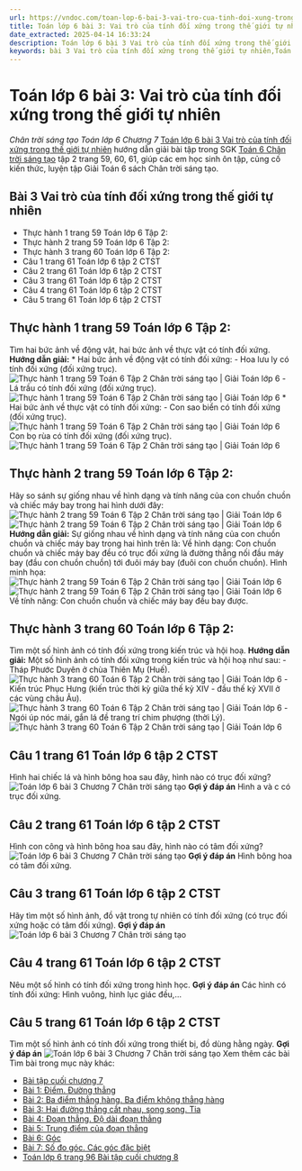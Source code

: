 ```yaml
---
url: https://vndoc.com/toan-lop-6-bai-3-vai-tro-cua-tinh-doi-xung-trong-the-gioi-tu-nhien-248775
title: Toán lớp 6 bài 3: Vai trò của tính đối xứng trong thế giới tự nhiên - Chân trời sáng tạo Toán lớp 6 Chương 7 - VnDoc.com
date_extracted: 2025-04-14 16:33:24
description: Toán lớp 6 bài 3 Vai trò của tính đối xứng trong thế giới tự nhiên bao gồm lời giải chi tiết cho từng bài tập cho các em học sinh tham khảo luyện Giải Toán 6 Chân trời sáng tạo tập 2.
keywords: bài 3 Vai trò của tính đối xứng trong thế giới tự nhiên,Toán lớp 6 bài 3 Vai trò của tính đối xứng trong thế giới tự nhiên,Giải Toán 6 chân trời sáng tạo bài 3 chương 7,toán lớp 6 chân trời sáng tạo chương 7,toán 6,toán lớp 6,giải toán lớp 6,giải toán 6,toán lớp 6 chân trời sáng tạo,toán 6 chân trời sáng tạo,giải toán lớp 6 chân trời sáng tạo,giải toán 6 chân trời sáng tạo,Toán lớp 6 trang 61 chân trời sáng tạo,Vai trò của tính đối xứng trong thế giới tự nhiên
---
```


# Toán lớp 6 bài 3: Vai trò của tính đối xứng trong thế giới tự nhiên
 _Chân trời sáng tạo Toán lớp 6 Chương 7_
[Toán lớp 6 bài 3 Vai trò của tính đối xứng trong thế giới tự nhiên](<https://vndoc.com/toan-lop-6-bai-3-vai-tro-cua-tinh-doi-xung-trong-the-gioi-tu-nhien-248775>) hướng dẫn giải bài tập trong SGK [Toán 6 Chân trời sáng tạo](<https://vndoc.com/toan-lop-6-sach-chan-troi-sang-tao>) tập 2 trang 59, 60, 61, giúp các em học sinh ôn tập, củng cố kiến thức, luyện tập Giải Toán 6 sách Chân trời sáng tạo.
## **Bài 3 Vai trò của tính đối xứng trong thế giới tự nhiên**
  * Thực hành 1 trang 59 Toán lớp 6 Tập 2: 
  * Thực hành 2 trang 59 Toán lớp 6 Tập 2: 
  * Thực hành 3 trang 60 Toán lớp 6 Tập 2: 
  * Câu 1 trang 61 Toán lớp 6 tập 2 CTST
  * Câu 2 trang 61 Toán lớp 6 tập 2 CTST
  * Câu 3 trang 61 Toán lớp 6 tập 2 CTST
  * Câu 4 trang 61 Toán lớp 6 tập 2 CTST
  * Câu 5 trang 61 Toán lớp 6 tập 2 CTST

## **Thực hành 1 trang 59 Toán lớp 6 Tập 2:**
Tìm hai bức ảnh về động vật, hai bức ảnh về thực vật có tính đối xứng.
**Hướng dẫn giải:**
\* Hai bức ảnh về động vật có tính đối xứng:
\- Hoa lưu ly có tính đối xứng \(đối xứng trục\).
![Thực hành 1 trang 59 Toán 6 Tập 2 Chân trời sáng tạo | Giải Toán lớp 6](https://i.vdoc.vn/data/image/2025/02/07/thuc-hanh-1-trang-59-toan-lop-6-tap-2-chan-troi-71428.png)
\- Lá trầu có tính đối xứng \(đối xứng trục\).
![Thực hành 1 trang 59 Toán 6 Tập 2 Chân trời sáng tạo | Giải Toán lớp 6](https://i.vdoc.vn/data/image/2025/02/07/thuc-hanh-1-trang-59-toan-lop-6-tap-2-chan-troi-71429.png)
\* Hai bức ảnh về thực vật có tính đối xứng:
\- Con sao biển có tính đối xứng \(đối xứng trục\).
![Thực hành 1 trang 59 Toán 6 Tập 2 Chân trời sáng tạo | Giải Toán lớp 6](https://i.vdoc.vn/data/image/2025/02/07/thuc-hanh-1-trang-59-toan-lop-6-tap-2-chan-troi-71431.png)
Con bọ rùa có tính đối xứng \(đối xứng trục\).
![Thực hành 1 trang 59 Toán 6 Tập 2 Chân trời sáng tạo | Giải Toán lớp 6](https://i.vdoc.vn/data/image/2025/02/07/thuc-hanh-1-trang-59-toan-lop-6-tap-2-chan-troi-71430.png)
## **Thực hành 2 trang 59 Toán lớp 6 Tập 2:**
Hãy so sánh sự giống nhau về hình dạng và tính năng của con chuồn chuồn và chiếc máy bay trong hai hình dưới đây:
![Thực hành 2 trang 59 Toán 6 Tập 2 Chân trời sáng tạo | Giải Toán lớp 6](https://i.vdoc.vn/data/image/2025/02/07/thuc-hanh-2-trang-59-toan-lop-6-tap-2-chan-troi-71433.png)
![Thực hành 2 trang 59 Toán 6 Tập 2 Chân trời sáng tạo | Giải Toán lớp 6](https://i.vdoc.vn/data/image/2025/02/07/thuc-hanh-2-trang-59-toan-lop-6-tap-2-chan-troi-71432.png)
**Hướng dẫn giải:**
Sự giống nhau về hình dạng và tính năng của con chuồn chuồn và chiếc máy bay trong hai hình trên là:
Về hình dạng: Con chuồn chuồn và chiếc máy bay đều có trục đối xứng là đường thẳng nối đầu máy bay \(đầu con chuồn chuồn\) tới đuôi máy bay \(đuôi con chuồn chuồn\).
Hình minh họa:
![Thực hành 2 trang 59 Toán 6 Tập 2 Chân trời sáng tạo | Giải Toán lớp 6](https://i.vdoc.vn/data/image/2025/02/07/thuc-hanh-2-trang-59-toan-lop-6-tap-2-chan-troi-71434.png)
![Thực hành 2 trang 59 Toán 6 Tập 2 Chân trời sáng tạo | Giải Toán lớp 6](https://i.vdoc.vn/data/image/2025/02/07/thuc-hanh-2-trang-59-toan-lop-6-tap-2-chan-troi-71435.png)
Về tính năng: Con chuồn chuồn và chiếc máy bay đều bay được.
## **Thực hành 3 trang 60 Toán lớp 6 Tập 2:**
Tìm một số hình ảnh có tính đối xứng trong kiến trúc và hội hoạ.
**Hướng dẫn giải:**
Một số hình ảnh có tính đối xứng trong kiến trúc và hội hoạ như sau:
\- Tháp Phước Duyên ở chùa Thiên Mụ \(Huế\).
![Thực hành 3 trang 60 Toán 6 Tập 2 Chân trời sáng tạo | Giải Toán lớp 6](https://i.vdoc.vn/data/image/2025/02/07/thuc-hanh-3-trang-60-toan-lop-6-tap-2-chan-troi-71443.png)
\- Kiến trúc Phục Hưng \(kiến trúc thời kỳ giữa thế kỷ XIV - đầu thế kỷ XVII ở các vùng châu Âu\).
![Thực hành 3 trang 60 Toán 6 Tập 2 Chân trời sáng tạo | Giải Toán lớp 6](https://i.vdoc.vn/data/image/2025/02/07/thuc-hanh-3-trang-60-toan-lop-6-tap-2-chan-troi-71442.png)
\- Ngói úp nóc mái, gắn lá đề trang trí chim phượng \(thời Lý\).
![Thực hành 3 trang 60 Toán 6 Tập 2 Chân trời sáng tạo | Giải Toán lớp 6](https://i.vdoc.vn/data/image/2025/02/07/thuc-hanh-3-trang-60-toan-lop-6-tap-2-chan-troi-71441.png)
## **Câu 1 trang 61 Toán lớp 6 tập 2 CTST**
Hình hai chiếc lá và hình bông hoa sau đây, hình nào có trục đối xứng?
![Toán lớp 6 bài 3 Chương 7 Chân trời sáng tạo](https://i.vdoc.vn/data/image/2021/11/21/toan-lop-6-bai-3-vai-tro-cua-tinh-doi-xung-trong-the-gioi-tu-nhien-a.png)
**Gợi ý đáp án**
Hình a và c có trục đối xứng.
## **Câu 2 trang 61 Toán lớp 6 tập 2 CTST**
Hình con công và hình bông hoa sau đây, hình nào có tâm đối xứng?
![Toán lớp 6 bài 3 Chương 7 Chân trời sáng tạo](https://i.vdoc.vn/data/image/2021/11/21/toan-lop-6-bai-3-vai-tro-cua-tinh-doi-xung-trong-the-gioi-tu-nhien-c.png)
**Gợi ý đáp án**
Hình bông hoa có tâm đối xứng.
## **Câu 3 trang 61 Toán lớp 6 tập 2 CTST**
Hãy tìm một số hình ảnh, đồ vật trong tự nhiên có tính đối xứng \(có trục đối xứng hoặc có tâm đối xứng\).
**Gợi ý đáp án**
![Toán lớp 6 bài 3 Chương 7 Chân trời sáng tạo](https://i.vdoc.vn/data/image/2021/11/21/toan-lop-6-bai-3-vai-tro-cua-tinh-doi-xung-trong-the-gioi-tu-nhien-s.png)
## **Câu 4 trang 61 Toán lớp 6 tập 2 CTST**
Nêu một số hình có tính đối xứng trong hình học.
**Gợi ý đáp án**
Các hình có tính đối xứng: Hình vuông, hình lục giác đều,…
## **Câu 5 trang 61 Toán lớp 6 tập 2 CTST**
Tìm một số hình ảnh có tính đối xứng trong thiết bị, đồ dùng hằng ngày.
**Gợi ý đáp án**
![Toán lớp 6 bài 3 Chương 7 Chân trời sáng tạo](https://i.vdoc.vn/data/image/2021/11/21/toan-lop-6-bai-3-vai-tro-cua-tinh-doi-xung-trong-the-gioi-tu-nhien-d.png)
Xem thêm các bài Tìm bài trong mục này khác:
  * [Bài tập cuối chương 7](</toan-lop-6-bai-tap-cuoi-chuong-7-chan-troi-sang-tao-271828>)
  * [Bài 1: Điểm. Đường thẳng](</toan-lop-6-bai-1-diem-duong-thang-265783>)
  * [Bài 2: Ba điểm thẳng hàng. Ba điểm không thẳng hàng](</toan-lop-6-bai-2-ba-diem-thang-hang-ba-diem-khong-thang-hang-265787>)
  * [Bài 3: Hai đường thẳng cắt nhau, song song. Tia](</toan-lop-6-bai-3-hai-duong-thang-cat-nhau-song-song-tia-265790>)
  * [Bài 4: Đoạn thẳng. Độ dài đoạn thẳng](</toan-lop-6-bai-4-doan-thang-do-dai-doan-thang-265884>)
  * [Bài 5: Trung điểm của đoạn thẳng](</toan-lop-6-bai-5-trung-diem-cua-doan-thang-265894>)
  * [Bài 6: Góc ](</toan-lop-6-bai-6-goc-265902>)
  * [Bài 7: Số đo góc. Các góc đặc biệt](</toan-lop-6-bai-7-so-do-goc-cac-goc-dac-biet-265905>)
  * [Toán lớp 6 trang 96 Bài tập cuối chương 8 ](</toan-lop-6-bai-tap-cuoi-chuong-8-265909>)

